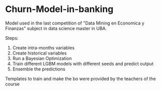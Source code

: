 # Churn-Model-in-banking
Model used in the last competition of "Data Mining en Economica y Finanzas" subject in data science master in UBA.

Steps:
1) Create intra-months variables
2) Create historical variables
3) Run a Bayesian Optimization
4) Train different LGBM models with different seeds and predict output
5) Ensemble the predictions


Templates to train and make the bo were provided by the teachers of the course
